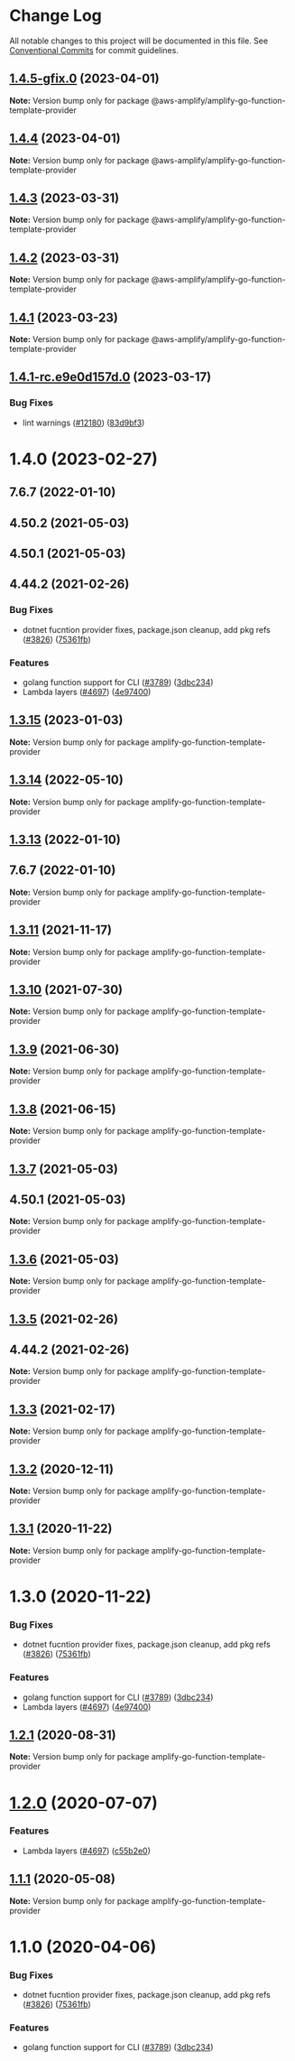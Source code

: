 # Change Log

All notable changes to this project will be documented in this file.
See [Conventional Commits](https://conventionalcommits.org) for commit guidelines.

## [1.4.5-gfix.0](https://github.com/aws-amplify/amplify-cli/compare/@aws-amplify/amplify-go-function-template-provider@1.4.1...@aws-amplify/amplify-go-function-template-provider@1.4.5-gfix.0) (2023-04-01)

**Note:** Version bump only for package @aws-amplify/amplify-go-function-template-provider





## [1.4.4](https://github.com/aws-amplify/amplify-cli/compare/@aws-amplify/amplify-go-function-template-provider@1.4.1-rc.e9e0d157d.0...@aws-amplify/amplify-go-function-template-provider@1.4.4) (2023-04-01)

**Note:** Version bump only for package @aws-amplify/amplify-go-function-template-provider





## [1.4.3](https://github.com/aws-amplify/amplify-cli/compare/@aws-amplify/amplify-go-function-template-provider@1.4.1-rc.e9e0d157d.0...@aws-amplify/amplify-go-function-template-provider@1.4.3) (2023-03-31)

**Note:** Version bump only for package @aws-amplify/amplify-go-function-template-provider





## [1.4.2](https://github.com/aws-amplify/amplify-cli/compare/@aws-amplify/amplify-go-function-template-provider@1.4.1-rc.e9e0d157d.0...@aws-amplify/amplify-go-function-template-provider@1.4.2) (2023-03-31)

**Note:** Version bump only for package @aws-amplify/amplify-go-function-template-provider





## [1.4.1](https://github.com/aws-amplify/amplify-cli/compare/@aws-amplify/amplify-go-function-template-provider@1.4.1-rc.e9e0d157d.0...@aws-amplify/amplify-go-function-template-provider@1.4.1) (2023-03-23)

**Note:** Version bump only for package @aws-amplify/amplify-go-function-template-provider





## [1.4.1-rc.e9e0d157d.0](https://github.com/aws-amplify/amplify-cli/compare/@aws-amplify/amplify-go-function-template-provider@1.4.0...@aws-amplify/amplify-go-function-template-provider@1.4.1-rc.e9e0d157d.0) (2023-03-17)


### Bug Fixes

* lint warnings ([#12180](https://github.com/aws-amplify/amplify-cli/issues/12180)) ([83d9bf3](https://github.com/aws-amplify/amplify-cli/commit/83d9bf35fa709084605c23bd2f54feadb3bdbb87))





# 1.4.0 (2023-02-27)



## 7.6.7 (2022-01-10)



## 4.50.2 (2021-05-03)



## 4.50.1 (2021-05-03)



## 4.44.2 (2021-02-26)


### Bug Fixes

* dotnet fucntion provider fixes, package.json cleanup, add pkg refs ([#3826](https://github.com/aws-amplify/amplify-cli/issues/3826)) ([75361fb](https://github.com/aws-amplify/amplify-cli/commit/75361fb266f15ba954a8b8e935874c74f66eb11a))


### Features

* golang function support for CLI ([#3789](https://github.com/aws-amplify/amplify-cli/issues/3789)) ([3dbc234](https://github.com/aws-amplify/amplify-cli/commit/3dbc23497d0d1c238c6868adcf3a6d00ad909edd))
* Lambda layers ([#4697](https://github.com/aws-amplify/amplify-cli/issues/4697)) ([4e97400](https://github.com/aws-amplify/amplify-cli/commit/4e974007d95c894ab4108a2dff8d5996e7e3ce25))





## [1.3.15](https://github.com/aws-amplify/amplify-cli/compare/amplify-go-function-template-provider@1.3.14...amplify-go-function-template-provider@1.3.15) (2023-01-03)

**Note:** Version bump only for package amplify-go-function-template-provider





## [1.3.14](https://github.com/aws-amplify/amplify-cli/compare/amplify-go-function-template-provider@1.3.13...amplify-go-function-template-provider@1.3.14) (2022-05-10)

**Note:** Version bump only for package amplify-go-function-template-provider





## [1.3.13](https://github.com/aws-amplify/amplify-cli/compare/amplify-go-function-template-provider@1.3.11...amplify-go-function-template-provider@1.3.13) (2022-01-10)



## 7.6.7 (2022-01-10)

**Note:** Version bump only for package amplify-go-function-template-provider





## [1.3.11](https://github.com/aws-amplify/amplify-cli/compare/amplify-go-function-template-provider@1.3.10...amplify-go-function-template-provider@1.3.11) (2021-11-17)

**Note:** Version bump only for package amplify-go-function-template-provider





## [1.3.10](https://github.com/aws-amplify/amplify-cli/compare/amplify-go-function-template-provider@1.3.9...amplify-go-function-template-provider@1.3.10) (2021-07-30)

**Note:** Version bump only for package amplify-go-function-template-provider





## [1.3.9](https://github.com/aws-amplify/amplify-cli/compare/amplify-go-function-template-provider@1.3.8...amplify-go-function-template-provider@1.3.9) (2021-06-30)

**Note:** Version bump only for package amplify-go-function-template-provider





## [1.3.8](https://github.com/aws-amplify/amplify-cli/compare/amplify-go-function-template-provider@1.3.7...amplify-go-function-template-provider@1.3.8) (2021-06-15)

**Note:** Version bump only for package amplify-go-function-template-provider





## [1.3.7](https://github.com/aws-amplify/amplify-cli/compare/amplify-go-function-template-provider@1.3.5...amplify-go-function-template-provider@1.3.7) (2021-05-03)



## 4.50.1 (2021-05-03)

**Note:** Version bump only for package amplify-go-function-template-provider





## [1.3.6](https://github.com/aws-amplify/amplify-cli/compare/amplify-go-function-template-provider@1.3.5...amplify-go-function-template-provider@1.3.6) (2021-05-03)

**Note:** Version bump only for package amplify-go-function-template-provider





## [1.3.5](https://github.com/aws-amplify/amplify-cli/compare/amplify-go-function-template-provider@1.3.3...amplify-go-function-template-provider@1.3.5) (2021-02-26)



## 4.44.2 (2021-02-26)

**Note:** Version bump only for package amplify-go-function-template-provider





## [1.3.3](https://github.com/aws-amplify/amplify-cli/compare/amplify-go-function-template-provider@1.3.2...amplify-go-function-template-provider@1.3.3) (2021-02-17)

**Note:** Version bump only for package amplify-go-function-template-provider





## [1.3.2](https://github.com/aws-amplify/amplify-cli/compare/amplify-go-function-template-provider@1.3.1...amplify-go-function-template-provider@1.3.2) (2020-12-11)

**Note:** Version bump only for package amplify-go-function-template-provider





## [1.3.1](https://github.com/aws-amplify/amplify-cli/compare/amplify-go-function-template-provider@1.2.1...amplify-go-function-template-provider@1.3.1) (2020-11-22)

**Note:** Version bump only for package amplify-go-function-template-provider





# 1.3.0 (2020-11-22)


### Bug Fixes

* dotnet fucntion provider fixes, package.json cleanup, add pkg refs ([#3826](https://github.com/aws-amplify/amplify-cli/issues/3826)) ([75361fb](https://github.com/aws-amplify/amplify-cli/commit/75361fb266f15ba954a8b8e935874c74f66eb11a))


### Features

* golang function support for CLI ([#3789](https://github.com/aws-amplify/amplify-cli/issues/3789)) ([3dbc234](https://github.com/aws-amplify/amplify-cli/commit/3dbc23497d0d1c238c6868adcf3a6d00ad909edd))
* Lambda layers ([#4697](https://github.com/aws-amplify/amplify-cli/issues/4697)) ([4e97400](https://github.com/aws-amplify/amplify-cli/commit/4e974007d95c894ab4108a2dff8d5996e7e3ce25))





## [1.2.1](https://github.com/aws-amplify/amplify-cli/compare/amplify-go-function-template-provider@1.2.0...amplify-go-function-template-provider@1.2.1) (2020-08-31)

**Note:** Version bump only for package amplify-go-function-template-provider





# [1.2.0](https://github.com/aws-amplify/amplify-cli/compare/amplify-go-function-template-provider@1.1.1...amplify-go-function-template-provider@1.2.0) (2020-07-07)


### Features

* Lambda layers ([#4697](https://github.com/aws-amplify/amplify-cli/issues/4697)) ([c55b2e0](https://github.com/aws-amplify/amplify-cli/commit/c55b2e0c3377127aaf887591d7bc20d7240ef11d))





## [1.1.1](https://github.com/aws-amplify/amplify-cli/compare/amplify-go-function-template-provider@1.1.0...amplify-go-function-template-provider@1.1.1) (2020-05-08)

**Note:** Version bump only for package amplify-go-function-template-provider





# 1.1.0 (2020-04-06)


### Bug Fixes

* dotnet fucntion provider fixes, package.json cleanup, add pkg refs ([#3826](https://github.com/aws-amplify/amplify-cli/issues/3826)) ([75361fb](https://github.com/aws-amplify/amplify-cli/commit/75361fb266f15ba954a8b8e935874c74f66eb11a))


### Features

* golang function support for CLI ([#3789](https://github.com/aws-amplify/amplify-cli/issues/3789)) ([3dbc234](https://github.com/aws-amplify/amplify-cli/commit/3dbc23497d0d1c238c6868adcf3a6d00ad909edd))
